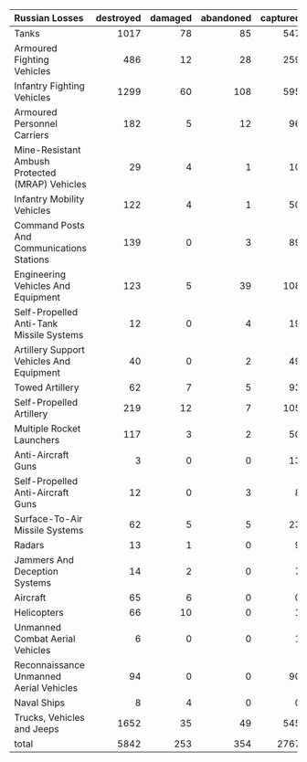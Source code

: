 | Russian Losses                                   |   destroyed |   damaged |   abandoned |   captured |   total |
|:-------------------------------------------------|------------:|----------:|------------:|-----------:|--------:|
| Tanks                                            |        1017 |        78 |          85 |        547 |    1727 |
| Armoured Fighting Vehicles                       |         486 |        12 |          28 |        259 |     785 |
| Infantry Fighting Vehicles                       |        1299 |        60 |         108 |        595 |    2062 |
| Armoured Personnel Carriers                      |         182 |         5 |          12 |         96 |     295 |
| Mine-Resistant Ambush Protected  (MRAP) Vehicles |          29 |         4 |           1 |         10 |      44 |
| Infantry Mobility Vehicles                       |         122 |         4 |           1 |         50 |     177 |
| Command Posts And Communications Stations        |         139 |         0 |           3 |         89 |     231 |
| Engineering Vehicles And Equipment               |         123 |         5 |          39 |        108 |     275 |
| Self-Propelled Anti-Tank Missile Systems         |          12 |         0 |           4 |         19 |      35 |
| Artillery Support Vehicles And Equipment         |          40 |         0 |           2 |         49 |      91 |
| Towed Artillery                                  |          62 |         7 |           5 |         93 |     167 |
| Self-Propelled Artillery                         |         219 |        12 |           7 |        105 |     343 |
| Multiple Rocket Launchers                        |         117 |         3 |           2 |         50 |     172 |
| Anti-Aircraft Guns                               |           3 |         0 |           0 |         13 |      16 |
| Self-Propelled Anti-Aircraft Guns                |          12 |         0 |           3 |          8 |      23 |
| Surface-To-Air Missile Systems                   |          62 |         5 |           5 |         23 |      95 |
| Radars                                           |          13 |         1 |           0 |          9 |      23 |
| Jammers And Deception Systems                    |          14 |         2 |           0 |          7 |      23 |
| Aircraft                                         |          65 |         6 |           0 |          0 |      71 |
| Helicopters                                      |          66 |        10 |           0 |          1 |      77 |
| Unmanned Combat Aerial Vehicles                  |           6 |         0 |           0 |          1 |       7 |
| Reconnaissance Unmanned Aerial Vehicles          |          94 |         0 |           0 |         90 |     184 |
| Naval Ships                                      |           8 |         4 |           0 |          0 |      12 |
| Trucks, Vehicles and Jeeps                       |        1652 |        35 |          49 |        545 |    2281 |
| total                                            |        5842 |       253 |         354 |       2767 |    9216 |